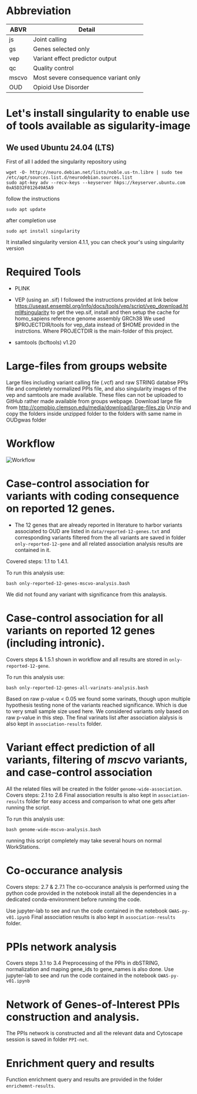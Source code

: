 # Abbreviation
| ABVR     | Detail                                  |
| -------- | --------------------------------------- |
| js       | Joint calling                           |
| gs       | Genes selected only                     |
| vep      | Variant effect predictor output         |
| qc       | Quality control                         |
| mscvo    | Most severe consequence variant only    |
| OUD      | Opioid Use Disorder                     |

# Let's install singularity to enable use of tools available as sigularity-image 
## We used Ubuntu 24.04 (LTS)
First of all I added the singularity repository using
```
wget -O- http://neuro.debian.net/lists/noble.us-tn.libre | sudo tee /etc/apt/sources.list.d/neurodebian.sources.list
sudo apt-key adv --recv-keys --keyserver hkps://keyserver.ubuntu.com 0xA5D32F012649A5A9
```
follow the instructions
```
sudo apt update
```
after completion use
```
sudo apt install singularity
```
It installed singularity version 4.1.1, you can check your's using
singularity version


# Required Tools
* PLINK
* VEP (using an .sif)
I followed the instructions provided at link below
https://useast.ensembl.org/info/docs/tools/vep/script/vep_download.html#singularity
to get the vep.sif, install and then setup the cache for homo_sapiens reference genome assembly GRCh38
We used $PROJECTDIR/tools for vep_data instead of $HOME provided in the instrctions. Where PROJECTDIR is the 
main-folder of this project.

* samtools (bcftools) v1.20

# Large-files from groups website
Large files including variant calling file (.vcf) and raw STRING databse PPIs file and completely normalized PPIs file, and also singularity images of the vep and samtools are made available. These files can not be uploaded to GitHub rather made available from groups webpage.
Download large file from http://compbio.clemson.edu/media/download/large-files.zip
Unzip and copy the folders inside unzipped folder to the folders with same name in OUDgwas folder

# Workflow
![Workflow](./image/oud-gwas-workflow.png)

# Case-control association for variants with coding consequence on reported 12 genes.
* The 12 genes that are already reported in literature to harbor variants associated to OUD are listed in `data/reported-12-genes.txt` and corresponding variants filtered from the all variants are saved in folder `only-reported-12-gene` and all related association analysis results are contained in it.

Covered steps: 1.1 to 1.4.1.

To run this analysis use:
```
bash only-reported-12-genes-mscvo-analysis.bash
```
We did not found any variant with significance from this analaysis.

# Case-control association for all variants on reported 12 genes (including intronic).
Covers steps &amp; 1.5.1 shown in workflow and all results are stored in `only-reported-12-gene`.

To run this analysis use:
```
bash only-reported-12-genes-all-varinats-analysis.bash
```
Based on raw p-value < 0.05 we found some varinats, though upon multiple hypothesis testing none of the variants reached significance. Which is due to very small sample size used here. We considered variants only based on raw p-value in this step.
The final varinats list after association alalysis is also kept in `association-results` folder.

# Variant effect prediction of all variants, filtering of *mscvo* variants, and case-control association
All the related files will be created in the folder `genome-wide-association`.
Covers steps: 2.1 to 2.6
Final association results is also kept in `association-results` folder for easy access and comparison to what one gets after running the script.

To run this analysis use:
```
bash genome-wide-mscvo-analysis.bash
```

running this script completely may take several hours on normal WorkStations.

# Co-occurance analysis
Covers steps: 2.7 &amp; 2.7.1
The co-occurance analysis is performed using the python code provided in the notebook
install all the dependencies in a dedicated conda-environment before running the code.

Use jupyter-lab to see and run the code contained in the notebook `GWAS-py-v01.ipynb`
Final association results is also kept in `association-results` folder.


# PPIs network analysis
Covers steps 3.1 to 3.4
Preprocessing of the PPIs in dbSTRING, normalization and maping gene_ids to gene_names is also done.
Use jupyter-lab to see and run the code contained in the notebook `GWAS-py-v01.ipynb`

# Network of Genes-of-Interest PPIs construction and analysis.
The PPIs network is constructed and all the relevant data and Cytoscape session is saved in folder `PPI-net`.

# Enrichment query and results
Function enrichment query and results are provided in the folder `enrichemnt-results`.
